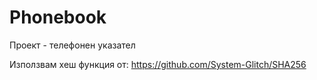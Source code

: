 # Phonebook
Проект - телефонен указател

Използвам хеш функция от:
https://github.com/System-Glitch/SHA256
